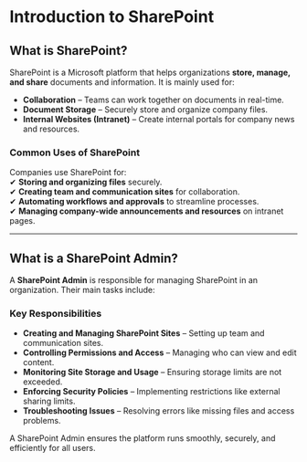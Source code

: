 # Introduction to SharePoint  

## What is SharePoint?  
SharePoint is a Microsoft platform that helps organizations **store, manage, and share** documents and information. It is mainly used for:  

- **Collaboration** – Teams can work together on documents in real-time.  
- **Document Storage** – Securely store and organize company files.  
- **Internal Websites (Intranet)** – Create internal portals for company news and resources.  

### **Common Uses of SharePoint**  
Companies use SharePoint for:  
✔ **Storing and organizing files** securely.  
✔ **Creating team and communication sites** for collaboration.  
✔ **Automating workflows and approvals** to streamline processes.  
✔ **Managing company-wide announcements and resources** on intranet pages.  

---

## What is a SharePoint Admin?  
A **SharePoint Admin** is responsible for managing SharePoint in an organization. Their main tasks include:  

### **Key Responsibilities**  
- **Creating and Managing SharePoint Sites** – Setting up team and communication sites.  
- **Controlling Permissions and Access** – Managing who can view and edit content.  
- **Monitoring Site Storage and Usage** – Ensuring storage limits are not exceeded.  
- **Enforcing Security Policies** – Implementing restrictions like external sharing limits.  
- **Troubleshooting Issues** – Resolving errors like missing files and access problems.  

A SharePoint Admin ensures the platform runs smoothly, securely, and efficiently for all users.  
